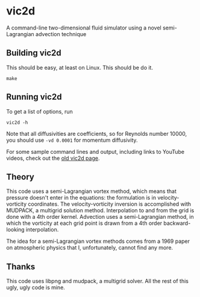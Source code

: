 # vic2d

A command-line two-dimensional fluid simulator using a novel semi-Lagrangian advection technique

## Building vic2d

This should be easy, at least on Linux. This should be do it.

    make

## Running vic2d

To get a list of options, run

    vic2d -h

Note that all diffusivities are coefficients, so for Reynolds number 10000, you should use `-vd 0.0001` for momentum diffusivity.

For some sample command lines and output, including links to YouTube videos, check out the [old vic2d page](http://markjstock.org/vic2d/).

## Theory

This code uses a semi-Lagrangian vortex method, which means that pressure doesn't enter in the equations: the formulation is in velocity-vorticity coordinates. The velocity-vorticity inversion is accomplished with MUDPACK, a multigrid solution method. Interpolation to and from the grid is done with a 4th order kernel. Advection uses a semi-Lagrangian method, in which the vorticity at each grid point is drawn from a 4th order backward-looking interpolation.

The idea for a semi-Lagrangian vortex methods comes from a 1969 paper on atmospheric physics that I, unfortunately, cannot find any more.

## Thanks

This code uses libpng and mudpack, a multigrid solver. All the rest of this ugly, ugly code is mine.

